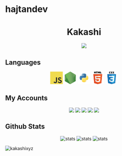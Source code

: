 # hajtandev<h1 align="center">Kakashi</h1>
<div align="center">
    <a href="https://discord.com/users/637535060811186186" title="Discord Account"><img src="https://lanyard-profile-readme.vercel.app/api/637535060811186186"></a>
</div>

## Languages

<div align="center">
<code><img height="40" src="https://raw.githubusercontent.com/github/explore/80688e429a7d4ef2fca1e82350fe8e3517d3494d/topics/javascript/javascript.png"></code>
<code><img height="40" src="https://raw.githubusercontent.com/github/explore/80688e429a7d4ef2fca1e82350fe8e3517d3494d/topics/nodejs/nodejs.png"></code>
<code><img height="40" src="https://raw.githubusercontent.com/github/explore/80688e429a7d4ef2fca1e82350fe8e3517d3494d/topics/python/python.png"></code>
<code><img height="40" src="https://raw.githubusercontent.com/github/explore/80688e429a7d4ef2fca1e82350fe8e3517d3494d/topics/html/html.png"></code>
<code><img height="40" src="https://raw.githubusercontent.com/github/explore/80688e429a7d4ef2fca1e82350fe8e3517d3494d/topics/css/css.png"></code>
</div>

## My Accounts

<p align="center">
    <a href="https://discord.com/users/637535060811186186" target"blank_">
  <img src="https://img.shields.io/badge/discord profile%20-111111.svg?&style=for-the-badge&logo=discord&logoColor=white"></a>  
  <a href="https://discord.gg/kio" target"blank_">
  <img src="https://img.shields.io/badge/1984/kio%20-111111.svg?&style=for-the-badge&logo=discord&logoColor=white"></a>
  <a href="https://github.com/kakashixyz" target"blank_"><img src="https://img.shields.io/badge/GitHub%20-111111.svg?&style=for-the-badge&logo=github&logoColor=white"></a>
  <a href="https://instagram.com/haktaw1" target"blank_"><img src="https://img.shields.io/badge/instagram%20-111111.svg?&style=for-the-badge&logo=instagram&logoColor=white"></a>
  <a href="mailto:kakashiwdev@gmail.com" target"blank_">
  <img src="https://img.shields.io/badge/kakashiwdev@gmail.com%20-111111.svg?&style=for-the-badge&logo=gmail&logoColor=white"></a>  
  
## Github Stats
<p align="center">
<img src="https://github-readme-stats.vercel.app/api?username=kakashixyz&show_icons=true&theme=dark" width="%100" height="150px" alt="stats" />
<img src="https://github-readme-stats.vercel.app/api/top-langs/?username=kakashixyz&layout=compact&theme=dark" width="%100" height="150px" alt="stats" />

<img src="https://github-profile-trophy.vercel.app/?username=kakashixyz&theme=nord" width="%100" height="150px" alt="stats" />

<p align="left"> <img src="https://komarev.com/ghpvc/?username=kakashixyz&label=Profile%20views&color=0e75b6&style=flat" alt="kakashixyz" /> </p>  
